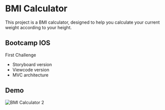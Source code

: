 #  BMI Calculator 

This project is a BMI calculator, designed to help you calculate your current weight according to your height.

## Bootcamp IOS

First Challenge

- Storyboard version
- Viewcode version 
- MVC architecture

  
## Demo

![BMI Calculator 2](https://github.com/acc-heiny/BMI_Calculator/assets/118453401/c3386eb9-672b-4f7e-9716-da70d7b1a32b)

